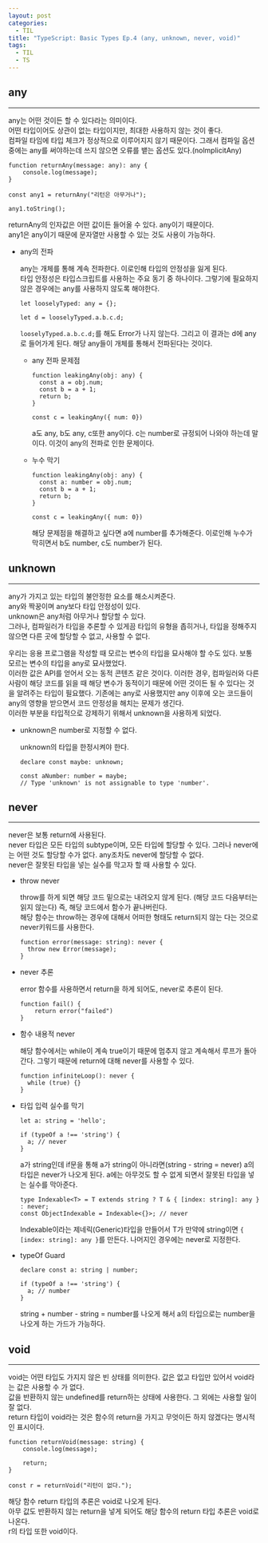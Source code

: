 ```yaml
---
layout: post
categories:
  - TIL
title: "TypeScript: Basic Types Ep.4 (any, unknown, never, void)"
tags:
  - TIL
  - TS
---
```


## __any__
---
any는 어떤 것이든 할 수 있다라는 의미이다.   
어떤 타입이어도 상관이 없는 타입이지만, 최대한 사용하지 않는 것이 좋다.  
컴파일 타임에 타입 체크가 정상적으로 이루어지지 않기 때문이다. 그래서 컴파일 옵션 중에는 any를 써야하는데 쓰지 않으면 오류를 뱉는 옵션도 있다.(nolmplicitAny)

```tsx
function returnAny(message: any): any {
	console.log(message);
}

const any1 = returnAny("리턴은 아무거나");

any1.toString();
```
returnAny의 인자값은 어떤 값이든 들어올 수 있다. any이기 때문이다.  
any1은 any이기 때문에 문자열만 사용할 수 있는 것도 사용이 가능하다.

- any의 전파
    
  any는 개체를 통해 계속 전파한다. 이로인해 타입의 안정성을 잃게 된다.   
  타입 안정성은 타입스크립트를 사용하는 주요 동기 중 하나이다. 그렇기에 필요하지 않은 경우에는 any를 사용하지 않도록 해야한다.
  ```tsx
  let looselyTyped: any = {};
  
  let d = looselyTyped.a.b.c.d;
  ```
  `looselyTyped.a.b.c.d;`를 해도 Error가 나지 않는다. 그리고 이 결과는 d에 any로 들어가게 된다. 해당 any들이 개체를 통해서 전파된다는 것이다.
  
  - any 전파 문제점
    ```tsx
    function leakingAny(obj: any) {
      const a = obj.num;
      const b = a + 1;
      return b;
    }
    
    const c = leakingAny({ num: 0})
    ```
    a도 any, b도 any, c또한 any이다. c는 number로 규정되어 나와야 하는데 말이다. 이것이 any의 전파로 인한 문제이다.
      
  - 누수 막기
    ```tsx
    function leakingAny(obj: any) {
      const a: number = obj.num;
      const b = a + 1;
      return b;
    }
    
    const c = leakingAny({ num: 0})
    ```
    해당 문제점을 해결하고 싶다면 a에 number를 추가해준다. 이로인해 누수가 막히면서 b도 number, c도 number가 된다.

## __unknown__
---
any가 가지고 있는 타입의 불안정한 요소를 해소시켜준다.  
any와 짝꿍이며 any보다 타입 안정성이 있다.  
unknown은 any처럼 아무거나 할당할 수 있다.   
그러나, 컴파일러가 타입을 추론할 수 있게끔 타입의 유형을 좁히거나, 타입을 정해주지 않으면 다른 곳에 할당할 수 없고, 사용할 수 없다.

우리는 응용 프로그램을 작성할 때 모르는 변수의 타입을 묘사해야 할 수도 있다. 보통 모르는 변수의 타입을 any로 묘사했었다.   
이러한 값은 API를 얻어서 오는 동적 콘텐츠 같은 것이다. 이러한 경우, 컴파일러와 다른 사람이 해당 코드를 읽을 때 해당 변수가 동적이기 때문에 어떤 것이든 될 수 있다는 것을 알려주는 타입이 필요했다. 기존에는 any로 사용했지만 any 이후에 오는 코드들이 any의 영향을 받으면서 코드 안정성을 해치는 문제가 생긴다.  
이러한 부분을 타입적으로 강제하기 위해서 unknown을 사용하게 되었다.

- unknown은 number로 지정할 수 없다.
    
  unknown의 타입을 한정시켜야 한다. 
  ```tsx
  declare const maybe: unknown;
  
  const aNumber: number = maybe;
  // Type 'unknown' is not assignable to type 'number'.
  ```

## __never__
---
never은 보통 return에 사용된다.  
never 타입은 모든 타입의 subtype이며, 모든 타입에 할당할 수 있다.   그러나 never에는 어떤 것도 할당할 수가 없다. any조차도 never에 할당할 수 없다.  
never은 잘못된 타입을 넣는 실수를 막고자 할 때 사용할 수 있다.

- throw never
    
  throw를 하게 되면 해당 코드 밑으로는 내려오지 않게 된다. (해당 코드 다음부터는 읽지 않는다) 즉, 해당 코드에서 함수가 끝나버린다.  
  해당 함수는 throw하는 경우에 대해서 어떠한 형태도 return되지 않는 다는 것으로 never키워드를 사용한다.
  ```tsx
  function error(message: string): never {
    throw new Error(message);
  }
  ```
    
- never 추론
    
  error 함수를 사용하면서 return을 하게 되어도, never로 추론이 된다.
  ```tsx
  function fail() {
      return error("failed")
  }
  ```
    
- 함수 내용적 never
    
  해당 함수에서는 while이 계속 true이기 때문에 멈추지 않고 계속해서 루프가 돌아간다. 그렇기 때문에 return에 대해 never를 사용할 수 있다.
  ```tsx
  function infiniteLoop(): never {
    while (true) {}
  }
  ```
    
- 타입 입력 실수를 막기
  ```tsx
  let a: string = 'hello';
  
  if (typeOf a !== 'string') {
    a; // never
  }
  ```
  a가 string인데 if문을 통해 a가 string이 아니라면(string - string = never)  a의 타입은 never가 나오게 된다. a에는 아무것도 할 수 없게 되면서 잘못된 타입을 넣는 실수를 막아준다.
  ```tsx
  type Indexable<T> = T extends string ? T & { [index: string]: any } : never;
  const ObjectIndexable = Indexable<{}>; // never
  ```
  Indexable이라는 제네릭(Generic)타입을 만들어서 T가 만약에 string이면 `{ [index: string]: any }`를 만든다. 나머지인 경우에는 never로 지정한다.
    
- typeOf Guard
  ```tsx
  declare const a: string | number;
  
  if (typeOf a !== 'string') {
    a; // number
  }
  ```
  string + number - string = number를 나오게 해서 a의 타입으로는 number을 나오게 하는 가드가 가능하다.

## __void__
---
void는 어떤 타입도 가지지 않은 빈 상태를 의미한다. 값은 없고 타입만 있어서 void라는 값은 사용할 수 가 없다.  
값을 반환하지 않는 undefined를 return하는 상태에 사용한다. 그 외에는 사용할 일이 잘 없다.  
return 타입이 void라는 것은 함수의 return을 가지고 무엇이든 하지 않겠다는 명시적인 표시이다.
```tsx
function returnVoid(message: string) {
	console.log(message);

	return;
}

const r = returnVoid("리턴이 없다.");
```
해당 함수 return 타입의 추론은 void로 나오게 된다.  
아무 값도 반환하지 않는 return을 넣게 되어도 해당 함수의 return 타입 추론은 void로 나온다.  
r의 타입 또한  void이다.